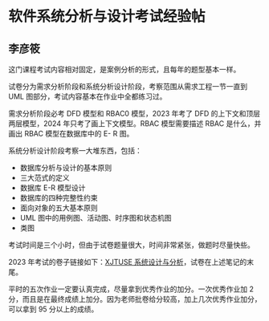 # 软件系统分析与设计考试经验帖

## 李彦筱

这门课程考试内容相对固定，是案例分析的形式，且每年的题型基本一样。

试卷分为需求分析阶段和系统分析设计阶段，考察范围从需求工程一节一直到 UML 图部分，考试内容基本在作业中全都练习过。

需求分析阶段必考 DFD 模型和 RBAC0 模型，2023 年考了 DFD 的上下文和顶层两层模型，2024 年只考了画上下文模型。RBAC 模型需要描述 RBAC 是什么，并画出 RBAC 模型在数据库中的 E- R 图。

系统分析设计阶段考察一大堆东西，包括：

- 数据库分析与设计的基本原则
- 三大范式的定义
- 数据库 E-R 模型设计
- 数据库的四种完整性约束
- 面向对象的五大基本原则
- UML 图中的用例图、活动图、时序图和状态机图
- 类图

考试时间是三个小时，但由于试卷题量很大，时间非常紧张，做题时尽量快些。

2023 年考试的卷子链接如下：[XJTUSE 系统设计与分析](https://blog.csdn.net/weixin_64112516/article/details/134510578)，试卷在上述笔记的末尾。

平时的五次作业一定要认真完成，尽量拿到优秀作业的加分。一次优秀作业加 2 分，而且是在最终成绩上加分。因为老师批卷给分较高，加上几次优秀作业加分，可以拿到 95 分以上的成绩。